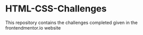 # HTML-CSS-Challenges
This repository contains the challenges completed given in the frontendmentor.io website
